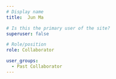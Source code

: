 ```yaml
---
# Display name
title:  Jun Ma

# Is this the primary user of the site?
superuser: false

# Role/position
role: Collaborator

user_groups:
  - Past Collaborator
---
```

